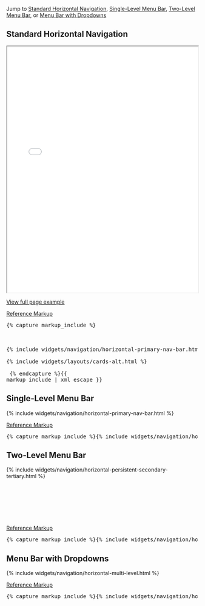 <p>Jump to <a href="#example-code-1">Standard Horizontal Navigation</a>, <a href="#example-code-2">Single-Level Menu Bar</a>, <a href="#example-code-3">Two-Level Menu Bar</a>, or <a href="#example-code-4">Menu Bar with Dropdowns</a></p>
<h2 id="example-code-1">Standard Horizontal Navigation</h2>
<div class="example-pf">
  <iframe src="{{ site.baseurl}}/pattern-library/navigation/horizontal-navigation/horizontal-navigation.html"
          width="100%" height="650px;" scrolling="no" seamless></iframe>
</div>
<p><a href="{{ site.baseurl}}/pattern-library/navigation/horizontal-navigation/horizontal-navigation.html" target="_blank">View full page example</a></p>
<p class="reference-markup"><a class="collapse-toggle" data-toggle="collapse" aria-expanded="true" aria-controls="markup-1" href="#markup-1">Reference Markup</a></p>
<div class="collapse in" id="markup-1">
  <pre class="prettyprint">{% capture markup_include %}
<script src="components/c3/c3.min.js"></script>
<script src="components/d3/d3.min.js"></script>
<script src="components/jquery-match-height/dist/jquery.matchHeight-min.js"></script>
{% include widgets/navigation/horizontal-primary-nav-bar.html %}
<div class="container-fluid container-cards-pf">
{% include widgets/layouts/cards-alt.html %}
</div>
<script>
$(document).ready(function() {
// matchHeight the contents of each .card-pf and then the .card-pf itself
$(".row-cards-pf > [class*='col'] > .card-pf .card-pf-title").matchHeight();
$(".row-cards-pf > [class*='col'] > .card-pf > .card-pf-body").matchHeight();
$(".row-cards-pf > [class*='col'] > .card-pf > .card-pf-footer").matchHeight();
$(".row-cards-pf > [class*='col'] > .card-pf").matchHeight();

// initialize tooltips
$('[data-toggle="tooltip"]').tooltip();

// Initialize the vertical navigation
$().setupVerticalNavigation(true);
});
</script>
  {% endcapture %}{{ markup_include | xml_escape }}</pre>
</div>
<h2 id="example-code-2">Single-Level Menu Bar</h2>
<div class="example-pf example-navbar">
  {% include widgets/navigation/horizontal-primary-nav-bar.html %}
</div>
<p class="reference-markup"><a class="collapse-toggle" data-toggle="collapse" aria-expanded="true" aria-controls="markup-2" href="#markup-2">Reference Markup</a></p>
<div class="collapse in" id="markup-2">
  <pre class="prettyprint">{% capture markup_include %}{% include widgets/navigation/horizontal-primary-nav-bar.html %}{% endcapture %}{{ markup_include | xml_escape }}</pre>
</div>
<h2 id="example-code-3">Two-Level Menu Bar</h2>
<div class="example-pf example-navbar" style="height: 140px;">
  {% include widgets/navigation/horizontal-persistent-secondary-tertiary.html %}
</div>
<p class="reference-markup"><a class="collapse-toggle" data-toggle="collapse" aria-expanded="true" aria-controls="markup-3" href="#markup-3">Reference Markup</a></p>
<div class="collapse in" id="markup-3">
  <pre class="prettyprint">{% capture markup_include %}{% include widgets/navigation/horizontal-persistent-secondary-tertiary.html %}{% endcapture %}{{ markup_include | xml_escape }}</pre>
</div>
<h2 id="example-code-4">Menu Bar with Dropdowns</h2>
<div class="example-pf example-navbar">
  {% include widgets/navigation/horizontal-multi-level.html %}
</div>
<p class="reference-markup"><a class="collapse-toggle" data-toggle="collapse" aria-expanded="true" aria-controls="markup-4" href="#markup-4">Reference Markup</a></p>
<div class="collapse in" id="markup-4">
  <pre class="prettyprint">{% capture markup_include %}{% include widgets/navigation/horizontal-multi-level.html %}{% endcapture %}{{ markup_include | xml_escape }}</pre>
</div>
<!-- Giving menus a little room so they don't drop off the page. -->
<div class="collapse in" id="markup-4" style="margin-bottom: 150px;"></div>

